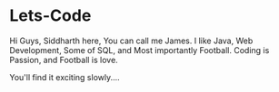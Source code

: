 # Lets-Code

Hi Guys,
Siddharth here, You can call me James.
I like Java, Web Development, Some of SQL, and Most importantly Football.
Coding is Passion, and Football is love.

You'll find it exciting slowly....
